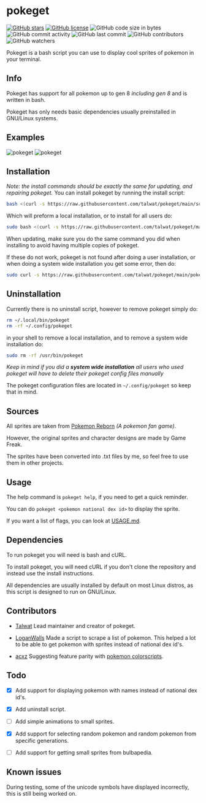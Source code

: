 # pokeget

[![GitHub stars](https://img.shields.io/github/stars/talwat/pokeget)](https://github.com/talwat/pokeget/stargazers)
[![GitHub license](https://img.shields.io/github/license/talwat/pokeget)](https://github.com/talwat/pokeget)
![GitHub code size in bytes](https://img.shields.io/github/languages/code-size/talwat/pokeget)
![GitHub commit activity](https://img.shields.io/github/commit-activity/m/talwat/pokeget)
![GitHub last commit](https://img.shields.io/github/last-commit/talwat/pokeget)
![GitHub contributors](https://img.shields.io/github/contributors/talwat/pokeget)
![GitHub watchers](https://img.shields.io/github/watchers/talwat/pokeget)

Pokeget is a bash script you can use to display cool sprites of pokemon in your terminal.

## Info

Pokeget has support for all pokemon up to gen 8 *including gen 8* and is written in bash.

Pokeget has only needs basic dependencies usually preinstalled in GNU/Linux systems.

## Examples

![pokeget](https://github.com/talwat/pokeget/raw/main/examples/small1.png)
![pokeget](https://github.com/talwat/pokeget/raw/main/examples/big1.png)

## Installation

*Note: the install commands should be exactly the same for updating, and repairing pokeget.*
You can install pokeget by running the install script:

```bash
bash <(curl -s https://raw.githubusercontent.com/talwat/pokeget/main/scripts/install.sh)
```

Which will preform a local installation, or to install for all users do:

```bash
sudo bash <(curl -s https://raw.githubusercontent.com/talwat/pokeget/main/scripts/install.sh)
```

When updating, make sure you do the same command you did when installing to avoid having multiple copies of pokeget.

If these do not work, pokeget is not found after doing a user installation, or when doing a system wide installation you get some error, then do:

```bash
sudo curl -s https://raw.githubusercontent.com/talwat/pokeget/main/pokeget --output /usr/bin/pokeget
```

## Uninstallation

Currently there is no uninstall script, however to remove pokeget simply do:

```bash
rm ~/.local/bin/pokeget
rm -rf ~/.config/pokeget
```

in your shell to remove a local installation, and to remove a system wide installation do:

```bash
sudo rm -rf /usr/bin/pokeget
```

*Keep in mind if you did a **system wide installation** all users who used pokeget will have to delete their pokeget config files manually*

The pokeget configuration files are located in `~/.config/pokeget` so keep that in mind.

## Sources

All sprites are taken from [Pokemon Reborn](https://www.rebornevo.com/) *(A pokemon fan game)*.

However, the original sprites and character designs are made by Game Freak.

The sprites have been converted into .txt files by me, so feel free to use them in other projects.

## Usage

The help command is `pokeget help`, if you need to get a quick reminder.

You can do `pokeget <pokemon national dex id>` to display the sprite.

If you want a list of flags, you can look at [USAGE.md](USAGE.md).

## Dependencies

To run pokeget you will need is bash and cURL.

To install pokeget, you will need cURL if you don't clone the repository and instead use the install instructions.

All dependencies are usually installed by default on most Linux distros, as this script is designed to run on GNU/Linux.

## Contributors

* [Talwat](https://github.com/talwat) Lead maintainer and creator of pokeget.

* [LoganWalls](https://github.com/LoganWalls) Made a script to scrape a list of pokemon.
This helped a lot to be able to get pokemon with sprites instead of national dex id's.

* [acxz](https://github.com/acxz) Suggesting feature parity with [pokemon colorscripts](https://gitlab.com/phoneybadger/pokemon-colorscripts).

## Todo

* [x] Add support for displaying pokemon with names instead of national dex id's.

* [x] Add uninstall script.

* [ ] Add simple animations to small sprites.

* [x] Add support for selecting random pokemon and random pokemon from specific generations.

* [ ] Add support for getting small sprites from bulbapedia.

## Known issues

During testing, some of the unicode symbols have displayed incorrectly, this is still being worked on.
